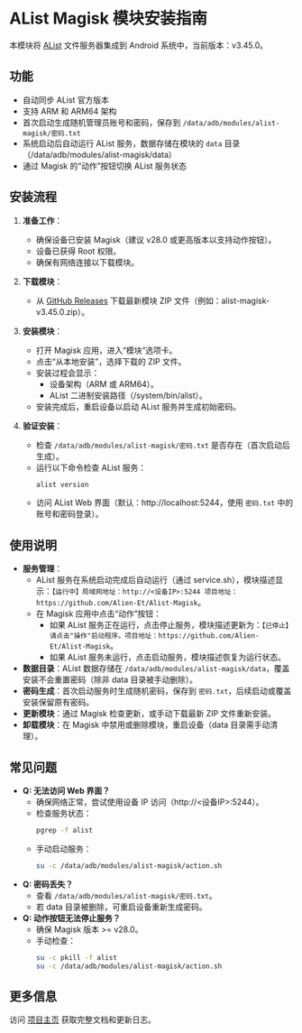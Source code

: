 # AList Magisk 模块安装指南

本模块将 [AList](https://github.com/AlistGo/alist) 文件服务器集成到 Android 系统中，当前版本：v3.45.0。

## 功能
- 自动同步 AList 官方版本
- 支持 ARM 和 ARM64 架构
- 首次启动生成随机管理员账号和密码，保存到 `/data/adb/modules/alist-magisk/密码.txt`
- 系统启动后自动运行 AList 服务，数据存储在模块的 `data` 目录（/data/adb/modules/alist-magisk/data）
- 通过 Magisk 的“动作”按钮切换 AList 服务状态

## 安装流程
1. **准备工作**：
   - 确保设备已安装 Magisk（建议 v28.0 或更高版本以支持动作按钮）。
   - 设备已获得 Root 权限。
   - 确保有网络连接以下载模块。

2. **下载模块**：
   - 从 [GitHub Releases](https://github.com/Alien-Et/Alist-Magisk/releases) 下载最新模块 ZIP 文件（例如：alist-magisk-v3.45.0.zip）。

3. **安装模块**：
   - 打开 Magisk 应用，进入“模块”选项卡。
   - 点击“从本地安装”，选择下载的 ZIP 文件。
   - 安装过程会显示：
     - 设备架构（ARM 或 ARM64）。
     - AList 二进制安装路径（/system/bin/alist）。
   - 安装完成后，重启设备以启动 AList 服务并生成初始密码。

4. **验证安装**：
   - 检查 `/data/adb/modules/alist-magisk/密码.txt` 是否存在（首次启动后生成）。
   - 运行以下命令检查 AList 服务：
     ```bash
     alist version
     ```
   - 访问 AList Web 界面（默认：http://localhost:5244，使用 `密码.txt` 中的账号和密码登录）。

## 使用说明
- **服务管理**：
  - AList 服务在系统启动完成后自动运行（通过 service.sh），模块描述显示：`【运行中】局域网地址：http://<设备IP>:5244 项目地址：https://github.com/Alien-Et/Alist-Magisk`。
  - 在 Magisk 应用中点击“动作”按钮：
    - 如果 AList 服务正在运行，点击停止服务，模块描述更新为：`【已停止】请点击"操作"启动程序。项目地址：https://github.com/Alien-Et/Alist-Magisk`。
    - 如果 AList 服务未运行，点击启动服务，模块描述恢复为运行状态。
- **数据目录**：AList 数据存储在 `/data/adb/modules/alist-magisk/data`，覆盖安装不会重置密码（除非 data 目录被手动删除）。
- **密码生成**：首次启动服务时生成随机密码，保存到 `密码.txt`，后续启动或覆盖安装保留原有密码。
- **更新模块**：通过 Magisk 检查更新，或手动下载最新 ZIP 文件重新安装。
- **卸载模块**：在 Magisk 中禁用或删除模块，重启设备（data 目录需手动清理）。

## 常见问题
- **Q: 无法访问 Web 界面？**
  - 确保网络正常，尝试使用设备 IP 访问（http://<设备IP>:5244）。
  - 检查服务状态：
    ```bash
    pgrep -f alist
    ```
  - 手动启动服务：
    ```bash
    su -c /data/adb/modules/alist-magisk/action.sh
    ```
- **Q: 密码丢失？**
  - 查看 `/data/adb/modules/alist-magisk/密码.txt`。
  - 若 data 目录被删除，可重启设备重新生成密码。
- **Q: 动作按钮无法停止服务？**
  - 确保 Magisk 版本 >= v28.0。
  - 手动检查：
    ```bash
    su -c pkill -f alist
    su -c /data/adb/modules/alist-magisk/action.sh
    ```

## 更多信息
访问 [项目主页](https://github.com/Alien-Et/Alist-Magisk) 获取完整文档和更新日志。
